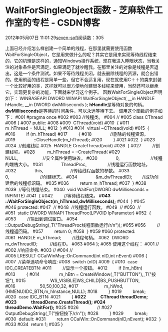 
# WaitForSingleObject函数 -  芝麻软件工作室的专栏 - CSDN博客


2012年05月07日 11:01:29[seven-soft](https://me.csdn.net/softn)阅读数：305


上面已经介绍怎么样创建一个简单的线程，在那里就需要使用函数WaitForSingleObject，它是用来做什么的呢？其实它是用来实现等待线程结束的，它的机理是这样的，通知Windows操作系统，现在我进入睡眼状态，当我关注的对象条件是否满足，如果满足了就吵醒我。在那里关注的对象是线程是否退出，这是一个条件测试。如果不等待线程关闭，就去删除线程的资源，就会出错的。使用前面的线程是简单一些，但它不合适复用，现在就使用C＋＋的类来封装一个比较好用的类，这样就可以很方便地创建很多线程来使用，当然还可以继承它，实现更复杂的功能，下面就来学习这个例子。
函数WaitForSingleObject声明如下：
WINBASEAPI
DWORD
WINAPI
WaitForSingleObject(
__in HANDLE hHandle,
__in DWORD dwMilliseconds
);
**hHandle**是等待对象的句柄。
**dwMilliseconds**是等待的时间条件，可以永远等待下去。
调用这个函数的例子如下：
\#001 \#pragma once
\#002
\#003 //线程类。
\#004 //
\#005 class CThread
\#006 {
\#007 public:
\#008
\#009  CThread(void)
\#010  {
\#011          m_hThread = NULL;
\#012  }
\#013
\#014  virtual ~CThread(void)
\#015  {
\#016         if (m_hThread)
\#017         {
\#018               //删除的线程资源。
\#019               ::CloseHandle(m_hThread);
\#020         }
\#021
\#022  }
\#023
\#024  //创建线程
\#025  HANDLE CreateThread(void)
\#026  {
\#027         //创建线程。
\#028          m_hThread = ::CreateThread(
\#029               NULL,                    //安全属性使用缺省。
\#030               0,                         //线程的堆栈大小。
\#031               ThreadProc,                 //线程运行函数地址。
\#032               this,                      //传给线程函数的参数。
\#033               0,                         //创建标志。
\#034               &m_dwThreadID);        //成功创建后的线程标识码。
\#035
\#036         return m_hThread;
\#037  }
\#038
\#039  //等待线程结束。
\#040  void WaitFor(DWORD dwMilliseconds = INFINITE)
\#041  {
\#042         //等待线程结束。
**\#043        ::WaitForSingleObject(m_hThread,dwMilliseconds);**
\#044  }
\#045
\#046 protected:
\#047  //
\#048  //线程运行函数。
\#049  //
\#050  //
\#051  static DWORD WINAPI ThreadProc(LPVOID lpParameter)
\#052  {
\#053         //输出到调试窗口。
\#054         ::OutputDebugString(_T("ThreadProc线程函数运行/r/n"));
\#055
\#056         //线程返回码。
\#057         return 0;
\#058  }
\#059
\#060 protected:
\#061  HANDLE m_hThread;         //线程句柄。
\#062  DWORD m_dwThreadID;          //线程ID。
\#063
\#064 };
\#065
使用这个线程：
\#001 //
\#002 //响应命令.
\#003 //
\#004 //
\#005 LRESULT CCaiWinMsg::OnCommand(int nID,int nEvent)
\#006 {
\#007  //菜单选项命令响应:
\#008  switch (nID)
\#009  {
\#010  case IDC_CREATEBTN:
\#011         //显示一个按钮。
\#012         if (!m_hBtn)
\#013         {
\#014                m_hBtn = CreateWindow(_T("BUTTON"),_T("按钮"),
\#015                    WS_VISIBLE|WS_CHILD|BS_PUSHBUTTON,
\#016                    50,50,100,32,
\#017                     m_hWnd,(HMENU)IDC_BTN,m_hInstance,NULL);
\#018         }
\#019         break;
\#020  case IDC_BTN:
\#021         {
**\#022              CThread threadDemo;**
**\#023              threadDemo.CreateThread();**
**\#024              threadDemo.WaitFor();**
\#025
\#026               //
\#027               OutputDebugString(_T("按钮按下/r/n"));
\#028         }
\#029         break;
\#030  default:
\#031         return CCaiWin::OnCommand(nID,nEvent);
\#032  }
\#033
\#034  return 1;
\#035 }


